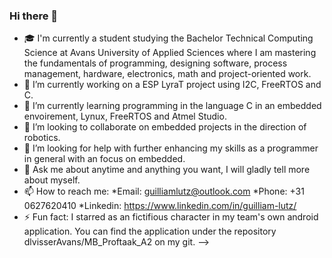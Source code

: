 ### Hi there 👋

- 🎓 I'm currently a student studying the Bachelor Technical Computing Science at Avans University of Applied Sciences where I am mastering the fundamentals of programming, designing software, process management, hardware, electronics, math and project-oriented work.
- 🔭 I’m currently working on a ESP LyraT project using I2C, FreeRTOS and C. 
- 🌱 I’m currently learning programming in the language C in an embedded envoirement, Lynux, FreeRTOS and Atmel Studio.
- 👯 I’m looking to collaborate on embedded projects in the direction of robotics.
- 🤔 I’m looking for help with further enhancing my skills as a programmer in general with an focus on embedded.
- 💬 Ask me about anytime and anything you want, I will gladly tell more about myself.
- 📫 How to reach me:
    *Email: guilliamlutz@outlook.com
    *Phone: +31 0627620410
    *Linkedin: https://www.linkedin.com/in/guilliam-lutz/ 
- ⚡ Fun fact: I starred as an fictifious character in my team's own android application. You can find the application under the repository dlvisserAvans/MB_Proftaak_A2 on my git.
-->
   
